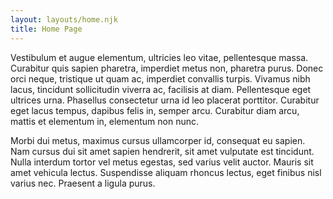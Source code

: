 ```yaml
---
layout: layouts/home.njk
title: Home Page
---
```


Vestibulum et augue elementum, ultricies leo vitae, pellentesque massa. Curabitur quis sapien pharetra, imperdiet metus non, pharetra purus. Donec orci neque, tristique ut quam ac, imperdiet convallis turpis. Vivamus nibh lacus, tincidunt sollicitudin viverra ac, facilisis at diam. Pellentesque eget ultrices urna. Phasellus consectetur urna id leo placerat porttitor. Curabitur eget lacus tempus, dapibus felis in, semper arcu. Curabitur diam arcu, mattis et elementum in, elementum non nunc.

Morbi dui metus, maximus cursus ullamcorper id, consequat eu sapien. Nam cursus dui sit amet sapien hendrerit, sit amet vulputate est tincidunt. Nulla interdum tortor vel metus egestas, sed varius velit auctor. Mauris sit amet vehicula lectus. Suspendisse aliquam rhoncus lectus, eget finibus nisl varius nec. Praesent a ligula purus.
